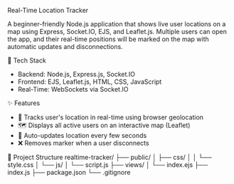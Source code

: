  Real-Time Location Tracker

A beginner-friendly Node.js application that shows 
live user locations on a map using Express, Socket.IO, EJS, and Leaflet.js. Multiple users can open the app, and their real-time positions will be marked on the map with automatic updates and disconnections.





 🔧 Tech Stack

- Backend: Node.js, Express.js, Socket.IO
- Frontend: EJS, Leaflet.js, HTML, CSS, JavaScript
- Real-Time: WebSockets via Socket.IO

 ✨ Features

- 📍 Tracks user's location in real-time using browser geolocation
- 🗺️ Displays all active users on an interactive map (Leaflet)
- 🔁 Auto-updates location every few seconds
- ❌ Removes marker when a user disconnects


📁 Project Structure realtime-tracker/
├── public/
│ ├── css/
│ │ └── style.css
│ └── js/
│ └── script.js
├── views/
│ └── index.ejs
├── index.js
├── package.json
└── .gitignore  


